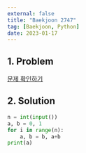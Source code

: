 ```yaml
---
external: false
title: "Baekjoon 2747"
tag: [Baekjoon, Python]
date: 2023-01-17
---
```


## 1. Problem

[문제 확인하기](https://www.acmicpc.net/problem/2747)

## 2. Solution

```python
n = int(input())
a, b = 0, 1
for i in range(n):
    a, b = b, a+b
print(a)
```
